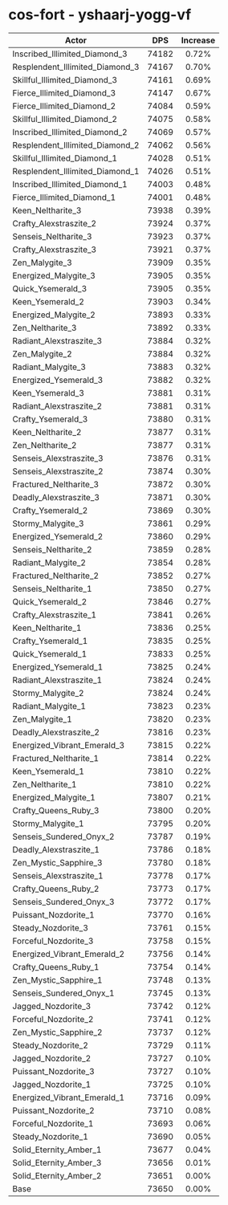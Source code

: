 # cos-fort - yshaarj-yogg-vf
| Actor | DPS | Increase |
|---|:---:|:---:|
|Inscribed_Illimited_Diamond_3|74182|0.72%|
|Resplendent_Illimited_Diamond_3|74167|0.70%|
|Skillful_Illimited_Diamond_3|74161|0.69%|
|Fierce_Illimited_Diamond_3|74147|0.67%|
|Fierce_Illimited_Diamond_2|74084|0.59%|
|Skillful_Illimited_Diamond_2|74075|0.58%|
|Inscribed_Illimited_Diamond_2|74069|0.57%|
|Resplendent_Illimited_Diamond_2|74062|0.56%|
|Skillful_Illimited_Diamond_1|74028|0.51%|
|Resplendent_Illimited_Diamond_1|74026|0.51%|
|Inscribed_Illimited_Diamond_1|74003|0.48%|
|Fierce_Illimited_Diamond_1|74001|0.48%|
|Keen_Neltharite_3|73938|0.39%|
|Crafty_Alexstraszite_2|73924|0.37%|
|Senseis_Neltharite_3|73923|0.37%|
|Crafty_Alexstraszite_3|73921|0.37%|
|Zen_Malygite_3|73909|0.35%|
|Energized_Malygite_3|73905|0.35%|
|Quick_Ysemerald_3|73905|0.35%|
|Keen_Ysemerald_2|73903|0.34%|
|Energized_Malygite_2|73893|0.33%|
|Zen_Neltharite_3|73892|0.33%|
|Radiant_Alexstraszite_3|73884|0.32%|
|Zen_Malygite_2|73884|0.32%|
|Radiant_Malygite_3|73883|0.32%|
|Energized_Ysemerald_3|73882|0.32%|
|Keen_Ysemerald_3|73881|0.31%|
|Radiant_Alexstraszite_2|73881|0.31%|
|Crafty_Ysemerald_3|73880|0.31%|
|Keen_Neltharite_2|73877|0.31%|
|Zen_Neltharite_2|73877|0.31%|
|Senseis_Alexstraszite_3|73876|0.31%|
|Senseis_Alexstraszite_2|73874|0.30%|
|Fractured_Neltharite_3|73872|0.30%|
|Deadly_Alexstraszite_3|73871|0.30%|
|Crafty_Ysemerald_2|73869|0.30%|
|Stormy_Malygite_3|73861|0.29%|
|Energized_Ysemerald_2|73860|0.29%|
|Senseis_Neltharite_2|73859|0.28%|
|Radiant_Malygite_2|73854|0.28%|
|Fractured_Neltharite_2|73852|0.27%|
|Senseis_Neltharite_1|73850|0.27%|
|Quick_Ysemerald_2|73846|0.27%|
|Crafty_Alexstraszite_1|73841|0.26%|
|Keen_Neltharite_1|73836|0.25%|
|Crafty_Ysemerald_1|73835|0.25%|
|Quick_Ysemerald_1|73833|0.25%|
|Energized_Ysemerald_1|73825|0.24%|
|Radiant_Alexstraszite_1|73824|0.24%|
|Stormy_Malygite_2|73824|0.24%|
|Radiant_Malygite_1|73823|0.23%|
|Zen_Malygite_1|73820|0.23%|
|Deadly_Alexstraszite_2|73816|0.23%|
|Energized_Vibrant_Emerald_3|73815|0.22%|
|Fractured_Neltharite_1|73814|0.22%|
|Keen_Ysemerald_1|73810|0.22%|
|Zen_Neltharite_1|73810|0.22%|
|Energized_Malygite_1|73807|0.21%|
|Crafty_Queens_Ruby_3|73800|0.20%|
|Stormy_Malygite_1|73795|0.20%|
|Senseis_Sundered_Onyx_2|73787|0.19%|
|Deadly_Alexstraszite_1|73786|0.18%|
|Zen_Mystic_Sapphire_3|73780|0.18%|
|Senseis_Alexstraszite_1|73778|0.17%|
|Crafty_Queens_Ruby_2|73773|0.17%|
|Senseis_Sundered_Onyx_3|73772|0.17%|
|Puissant_Nozdorite_1|73770|0.16%|
|Steady_Nozdorite_3|73761|0.15%|
|Forceful_Nozdorite_3|73758|0.15%|
|Energized_Vibrant_Emerald_2|73756|0.14%|
|Crafty_Queens_Ruby_1|73754|0.14%|
|Zen_Mystic_Sapphire_1|73748|0.13%|
|Senseis_Sundered_Onyx_1|73745|0.13%|
|Jagged_Nozdorite_3|73742|0.12%|
|Forceful_Nozdorite_2|73741|0.12%|
|Zen_Mystic_Sapphire_2|73737|0.12%|
|Steady_Nozdorite_2|73729|0.11%|
|Jagged_Nozdorite_2|73727|0.10%|
|Puissant_Nozdorite_3|73727|0.10%|
|Jagged_Nozdorite_1|73725|0.10%|
|Energized_Vibrant_Emerald_1|73716|0.09%|
|Puissant_Nozdorite_2|73710|0.08%|
|Forceful_Nozdorite_1|73693|0.06%|
|Steady_Nozdorite_1|73690|0.05%|
|Solid_Eternity_Amber_1|73677|0.04%|
|Solid_Eternity_Amber_3|73656|0.01%|
|Solid_Eternity_Amber_2|73651|0.00%|
|Base|73650|0.00%|
